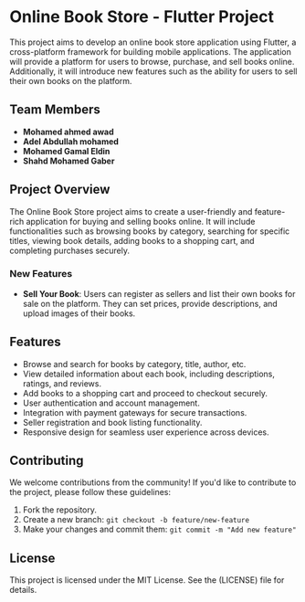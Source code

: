 # Online Book Store - Flutter Project

This project aims to develop an online book store application using Flutter, a cross-platform framework for building mobile applications. The application will provide a platform for users to browse, purchase, and sell books online. Additionally, it will introduce new features such as the ability for users to sell their own books on the platform.

## Team Members

- **Mohamed ahmed awad**
- **Adel Abdullah mohamed**
- **Mohamed Gamal Eldin**
- **Shahd Mohamed Gaber**
## Project Overview

The Online Book Store project aims to create a user-friendly and feature-rich application for buying and selling books online. It will include functionalities such as browsing books by category, searching for specific titles, viewing book details, adding books to a shopping cart, and completing purchases securely.

### New Features

- **Sell Your Book**: Users can register as sellers and list their own books for sale on the platform. They can set prices, provide descriptions, and upload images of their books.

## Features

- Browse and search for books by category, title, author, etc.
- View detailed information about each book, including descriptions, ratings, and reviews.
- Add books to a shopping cart and proceed to checkout securely.
- User authentication and account management.
- Integration with payment gateways for secure transactions.
- Seller registration and book listing functionality.
- Responsive design for seamless user experience across devices.


## Contributing

We welcome contributions from the community! If you'd like to contribute to the project, please follow these guidelines:

1. Fork the repository.
2. Create a new branch: `git checkout -b feature/new-feature`
3. Make your changes and commit them: `git commit -m "Add new feature"`

## License

This project is licensed under the MIT License. See the (LICENSE) file for details.
